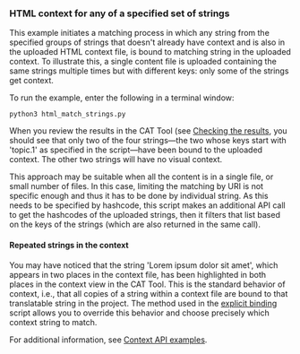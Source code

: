 ### HTML context for any of a specified set of strings

This example initiates a matching process in which any string from the specified groups of strings that doesn't already have context and is also in the uploaded HTML context file, is bound to matching string in the uploaded context. To illustrate this, a single content file is uploaded containing the same strings multiple times but with different keys: only some of the strings get context.

To run the example, enter the following in a terminal window:

```
python3 html_match_strings.py
```

When you review the results in the CAT Tool (see [Checking the results](../README.md#checking-the-results), you should see that only two of the four strings—the two whose keys start with 'topic.1' as specified in the script—have been bound to the uploaded context. The other two strings will have no visual context.

This approach may be suitable when all the content is in a single file, or small number of files. In this case, limiting the matching by URI is not specific enough and thus it has to be done by individual string. As this needs to be specified by hashcode, this script makes an additional API call to get the hashcodes of the uploaded strings, then it filters that list based on the keys of the strings (which are also returned in the same call).

#### Repeated strings in the context
You may have noticed that the string 'Lorem ipsum dolor sit amet', which appears in two places in the context file, has been highlighted in both places in the context view in the CAT Tool. This is the standard behavior of context, i.e., that all copies of a string within a context file are bound to that translatable string in the project. The method used in the [explicit binding](../html-explicit-binding) script allows you to override this behavior and choose precisely which context string to match.

For additional information, see [Context API examples](../README.md).
